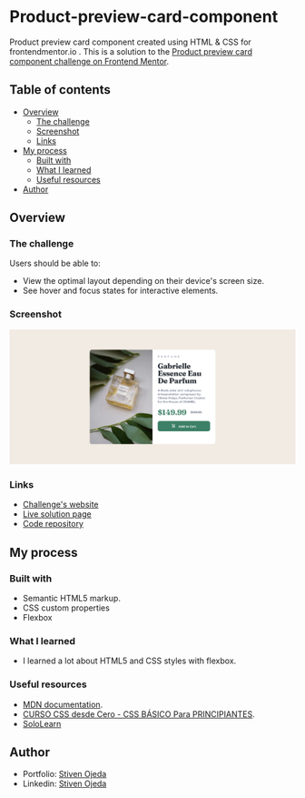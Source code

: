 # Product-preview-card-component
Product preview card component created using HTML &amp; CSS for frontendmentor.io .
This is a solution to the [Product preview card component challenge on Frontend Mentor](https://www.frontendmentor.io/challenges/product-preview-card-component-GO7UmttRfa).

## Table of contents
- [Overview](#overview)
  - [The challenge](#the-challenge)
  - [Screenshot](#screenshot)
  - [Links](#links)
- [My process](#my-process)
  - [Built with](#built-with)
  - [What I learned](#what-i-learned)
  - [Useful resources](#useful-resources)
- [Author](#author)


## Overview

### The challenge
Users should be able to:
- View the optimal layout depending on their device's screen size.
- See hover and focus states for interactive elements.

### Screenshot
![](./screenshot.png)

### Links
- [Challenge's website](https://www.frontendmentor.io/challenges/product-preview-card-component-GO7UmttRfa)
- [Live solution page](https://stibojeda.github.io/product-preview-card-component/)
- [Code repository](https://github.com/stibojeda/product-preview-card-component)


## My process 

### Built with 
- Semantic HTML5 markup.
- CSS custom properties
- Flexbox

### What I learned
- I learned a lot about HTML5 and CSS styles with flexbox.

### Useful resources
- [MDN documentation](https://developer.mozilla.org/en-US/docs/Web/CSS).
- [CURSO CSS desde Cero - CSS BÁSICO Para PRINCIPIANTES](https://www.youtube.com/watch?v=N8V5JhasaSE).
- [SoloLearn](https://www.sololearn.com/)

## Author
- Portfolio: [Stiven Ojeda](https://stibojeda.github.io)
- Linkedin: [Stiven Ojeda](https://www.linkedin.com/in/stiven-ojeda-090a3924a)
